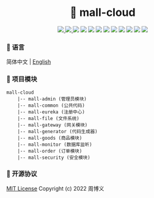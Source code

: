 <h1 align="center">🏪 mall-cloud</h1>

<p align="center">
<a target="_blank" href="https://github.com/zhouboyi1998/mall-cloud"> 
<img src="https://img.shields.io/github/stars/zhouboyi1998/mall-cloud?logo=github">
</a>
<a target="_blank" href="https://opensource.org/licenses/MIT"> 
<img src="https://img.shields.io/badge/license-MIT-red"> 
</a>
<img src="https://img.shields.io/badge/JDK-1.8-darkcyan">
<img src="https://img.shields.io/badge/Spring Boot-2.3.12.RELEASE-brightgreen">
<img src="https://img.shields.io/badge/Spring Cloud-Hoxton.SR12-brightgreen">
<img src="https://img.shields.io/badge/Spring Cloud Alibaba-2.2.7.RELEASE-brightgreen">
<img src="https://img.shields.io/badge/MyBatis Plus-3.4.1-dodgerblue">
<img src="https://img.shields.io/badge/Nimbus JOSE JWT-8.16-yellowgreen">
<img src="https://img.shields.io/badge/Swagger2 Knife4J-2.0.9-blue">
<img src="https://img.shields.io/badge/MinIO-8.3.4-crimson">
<img src="https://img.shields.io/badge/MySQL Binlog Connector-0.21.0-dodgerblue">
<img src="https://img.shields.io/badge/Canal-1.1.5-orange">
</p>

### 📖 语言

简体中文 | [English](./README.en.md)

### 💼 项目模块

```
mall-cloud
    |-- mall-admin (管理员模块)
    |-- mall-common (公共代码)
    |-- mall-eureka (注册中心)
    |-- mall-file (文件系统)
    |-- mall-gateway (网关模块)
    |-- mall-generator (代码生成器)
    |-- mall-goods (商品模块)
    |-- mall-monitor (数据库监听)
    |-- mall-order (订单模块)
    |-- mall-security (安全模块)
```

### 📜 开源协议

[MIT License](https://opensource.org/licenses/MIT) Copyright (c) 2022 周博义
